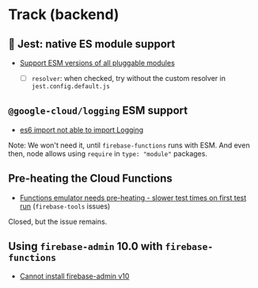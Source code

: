 # Track (backend)

## 🍒 Jest: native ES module support

- [Support ESM versions of all pluggable modules](https://github.com/facebook/jest/issues/11167)

  - [ ] `resolver`: when checked, try without the custom resolver in `jest.config.default.js`


## `@google-cloud/logging` ESM support

- [es6 import not able to import Logging](https://github.com/googleapis/nodejs-logging/issues/559)

Note: We won't need it, until `firebase-functions` runs with ESM. And even then, node allows using `require` in `type: "module"` packages.


## Pre-heating the Cloud Functions

- [Functions emulator needs pre-heating - slower test times on first test run](https://github.com/firebase/firebase-tools/issues/3488) (`firebase-tools` issues)

Closed, but the issue remains.

## Using `firebase-admin` 10.0 with `firebase-functions` 

- [Cannot install firebase-admin v10](https://github.com/firebase/firebase-functions/issues/996)